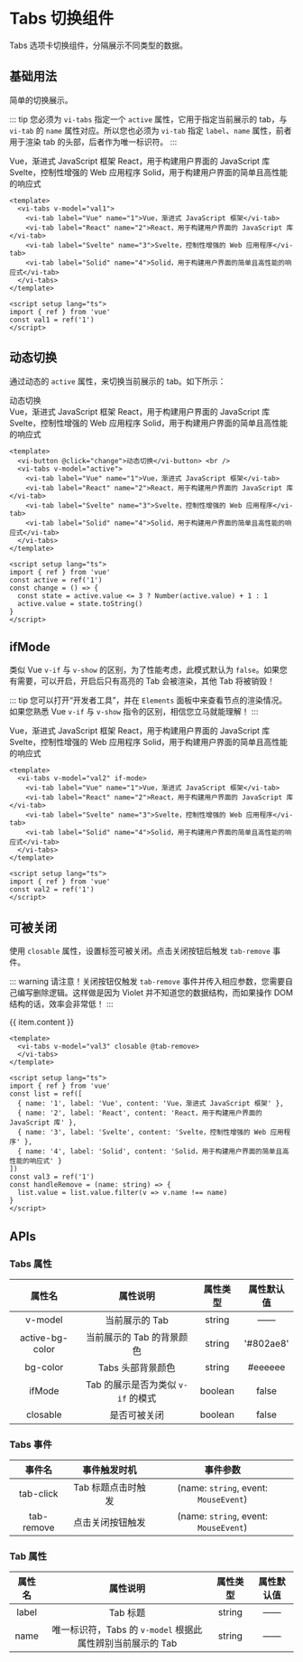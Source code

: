 <script setup lang="ts">
import { ref } from 'vue'

const val1 = ref('1')
const val2 = ref('1')
const active = ref('1')
const change = () => {
  const state = active.value <= 3 ? Number(active.value) + 1 : 1
  active.value = state.toString()
}
const list = ref([
  { name: '1', label: 'Vue', content: 'Vue，渐进式 JavaScript 框架' },
  { name: '2', label: 'React', content: 'React，用于构建用户界面的 JavaScript 库' },
  { name: '3', label: 'Svelte', content: 'Svelte，控制性增强的 Web 应用程序' },
  { name: '4', label: 'Solid', content: 'Solid，用于构建用户界面的简单且高性能的响应式' }
])
const val3 = ref('1')
const handleRemove = (name: string) => {
  list.value = list.value.filter(v => v.name !== name)
}
</script>

# Tabs 切换组件

Tabs 选项卡切换组件，分隔展示不同类型的数据。

## 基础用法

简单的切换展示。

::: tip
您必须为 `vi-tabs` 指定一个 `active` 属性，它用于指定当前展示的 tab，与 `vi-tab` 的 `name` 属性对应。所以您也必须为 `vi-tab` 指定 `label`、`name` 属性，前者用于渲染 tab 的头部，后者作为唯一标识符。
:::

<div class="examples">
  <vi-tabs v-model="val1">
    <vi-tab label="Vue" name="1">Vue，渐进式 JavaScript 框架</vi-tab>
    <vi-tab label="React" name="2">React，用于构建用户界面的 JavaScript 库</vi-tab>
    <vi-tab label="Svelte" name="3">Svelte，控制性增强的 Web 应用程序</vi-tab>
    <vi-tab label="Solid" name="4">Solid，用于构建用户界面的简单且高性能的响应式</vi-tab>
  </vi-tabs>
</div>

```vue
<template>
  <vi-tabs v-model="val1">
    <vi-tab label="Vue" name="1">Vue，渐进式 JavaScript 框架</vi-tab>
    <vi-tab label="React" name="2">React，用于构建用户界面的 JavaScript 库</vi-tab>
    <vi-tab label="Svelte" name="3">Svelte，控制性增强的 Web 应用程序</vi-tab>
    <vi-tab label="Solid" name="4">Solid，用于构建用户界面的简单且高性能的响应式</vi-tab>
  </vi-tabs>
</template>

<script setup lang="ts">
import { ref } from 'vue'
const val1 = ref('1')
</script>
```

## 动态切换

通过动态的 `active` 属性，来切换当前展示的 tab。如下所示：

<div class="examples">
  <vi-button @click="change">动态切换</vi-button>  <br />
  <vi-tabs v-model="active">
    <vi-tab label="Vue" name="1">Vue，渐进式 JavaScript 框架</vi-tab>
    <vi-tab label="React" name="2">React，用于构建用户界面的 JavaScript 库</vi-tab>
    <vi-tab label="Svelte" name="3">Svelte，控制性增强的 Web 应用程序</vi-tab>
    <vi-tab label="Solid" name="4">Solid，用于构建用户界面的简单且高性能的响应式</vi-tab>
  </vi-tabs>
</div>

```vue
<template>
  <vi-button @click="change">动态切换</vi-button> <br />
  <vi-tabs v-model="active">
    <vi-tab label="Vue" name="1">Vue，渐进式 JavaScript 框架</vi-tab>
    <vi-tab label="React" name="2">React，用于构建用户界面的 JavaScript 库</vi-tab>
    <vi-tab label="Svelte" name="3">Svelte，控制性增强的 Web 应用程序</vi-tab>
    <vi-tab label="Solid" name="4">Solid，用于构建用户界面的简单且高性能的响应式</vi-tab>
  </vi-tabs>
</template>

<script setup lang="ts">
import { ref } from 'vue'
const active = ref('1')
const change = () => {
  const state = active.value <= 3 ? Number(active.value) + 1 : 1
  active.value = state.toString()
}
</script>
```

## ifMode

类似 Vue `v-if` 与 `v-show` 的区别，为了性能考虑，此模式默认为 `false`。如果您有需要，可以开启，开启后只有高亮的 Tab 会被渲染，其他 Tab 将被销毁！

::: tip
您可以打开“开发者工具”，并在 `Elements` 面板中来查看节点的渲染情况。如果您熟悉 Vue `v-if` 与 `v-show` 指令的区别，相信您立马就能理解！
:::

<div class="examples">
  <vi-tabs v-model="val2" if-mode>
    <vi-tab label="Vue" name="1">Vue，渐进式 JavaScript 框架</vi-tab>
    <vi-tab label="React" name="2">React，用于构建用户界面的 JavaScript 库</vi-tab>
    <vi-tab label="Svelte" name="3">Svelte，控制性增强的 Web 应用程序</vi-tab>
    <vi-tab label="Solid" name="4">Solid，用于构建用户界面的简单且高性能的响应式</vi-tab>
  </vi-tabs>
</div>

```vue
<template>
  <vi-tabs v-model="val2" if-mode>
    <vi-tab label="Vue" name="1">Vue，渐进式 JavaScript 框架</vi-tab>
    <vi-tab label="React" name="2">React，用于构建用户界面的 JavaScript 库</vi-tab>
    <vi-tab label="Svelte" name="3">Svelte，控制性增强的 Web 应用程序</vi-tab>
    <vi-tab label="Solid" name="4">Solid，用于构建用户界面的简单且高性能的响应式</vi-tab>
  </vi-tabs>
</template>

<script setup lang="ts">
import { ref } from 'vue'
const val2 = ref('1')
</script>
```

## 可被关闭

使用 `closable` 属性，设置标签可被关闭。点击关闭按钮后触发 `tab-remove` 事件。

::: warning
请注意！关闭按钮仅触发 `tab-remove` 事件并传入相应参数，您需要自己编写删除逻辑。这样做是因为 Violet 并不知道您的数据结构，而如果操作 DOM 结构的话，效率会非常低！
:::

<div class="examples">
  <vi-tabs v-model="val3" closable @tab-remove="handleRemove">
    <vi-tab 
      v-for="item in list"
      :key="item.name"
      :name="item.name"
      :label="item.label">
      {{ item.content }}
    </vi-tab>
  </vi-tabs>
</div>

```vue
<template>
  <vi-tabs v-model="val3" closable @tab-remove>
  </vi-tabs>
</template>

<script setup lang="ts">
import { ref } from 'vue'
const list = ref([
  { name: '1', label: 'Vue', content: 'Vue，渐进式 JavaScript 框架' },
  { name: '2', label: 'React', content: 'React，用于构建用户界面的 JavaScript 库' },
  { name: '3', label: 'Svelte', content: 'Svelte，控制性增强的 Web 应用程序' },
  { name: '4', label: 'Solid', content: 'Solid，用于构建用户界面的简单且高性能的响应式' }
])
const val3 = ref('1')
const handleRemove = (name: string) => {
  list.value = list.value.filter(v => v.name !== name)
}
</script>
```

## APIs

### Tabs 属性

| 属性名 | 属性说明 | 属性类型 | 属性默认值 |
| :---: | :---: | :---: | :---: |
| v-model | 当前展示的 Tab | string | —— |
| active-bg-color | 当前展示的 Tab 的背景颜色 | string | '#802ae8' |
| bg-color | Tabs 头部背景颜色 | string | #eeeeee |
| ifMode | Tab 的展示是否为类似 `v-if` 的模式 | boolean | false |
| closable | 是否可被关闭 | boolean | false |

### Tabs 事件

| 事件名 | 事件触发时机 | 事件参数 |
| :---: | :---: | :---: |
| tab-click | Tab 标题点击时触发 | (name: `string`, event: `MouseEvent`) |
| tab-remove | 点击关闭按钮触发 | (name: `string`, event: `MouseEvent`) |

### Tab 属性

| 属性名 | 属性说明 | 属性类型 | 属性默认值 |
| :---: | :---: | :---: | :---: |
| label | Tab 标题 | string | —— |
| name | 唯一标识符，Tabs 的 `v-model` 根据此属性辨别当前展示的 Tab | string | —— |
